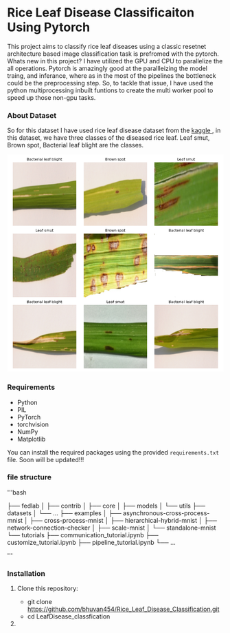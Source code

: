 # Rice Leaf Disease Classificaiton Using Pytorch

This project aims to classify rice leaf diseases using a classic resetnet architecture based image classification task is prefromed with the pytorch. Whats new in this project? I have utilized the GPU and CPU to parallelize the all operations. Pytorch is amazingly good at the parallleizing the model traing, and inferance, where as in the most of the pipelines the bottleneck could be the preprocessing step. So, to tackle that issue, I have used the python multiprocessing inbuilt funtions to create the multi worker pool to speed up those non-gpu tasks. 

### About Dataset
So for this dataset I have used rice leaf disease dataset from the  <a href = "https://www.kaggle.com/datasets/vbookshelf/rice-leaf-diseases" target="_blank"> kaggle </a>, in this dataset, we have three classes of the diseased rice leaf. Leaf smut, Brown spot, Bacterial leaf blight are the classes. 

![image](data/figures/sample_images.png)


### Requirements

- Python 
- PIL
- PyTorch
- torchvision
- NumPy
- Matplotlib

You can install the required packages using the provided `requirements.txt` file. Soon will be updated!!!


### file structure

'''bash 

├── fedlab
│   ├── contrib
│   ├── core
│   ├── models
│   └── utils
├── datasets
│   └── ...
├── examples
│   ├── asynchronous-cross-process-mnist
│   ├── cross-process-mnist
│   ├── hierarchical-hybrid-mnist
│   ├── network-connection-checker
│   ├── scale-mnist
│   └── standalone-mnist
└── tutorials
    ├── communication_tutorial.ipynb
    ├── customize_tutorial.ipynb
    ├── pipeline_tutorial.ipynb
    └── ...

'''

### Installation

1. Clone this repository:

   - git clone https://github.com/bhuvan454/Rice_Leaf_Disease_Classification.git
   - cd LeafDisease_classfication

2. 
